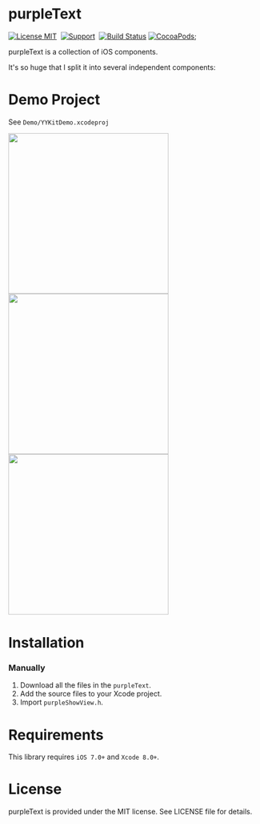 purpleText
==============

[![License MIT](https://img.shields.io/badge/license-MIT-green.svg?style=flat)](https://raw.githubusercontent.com/ibireme/YYKit/master/LICENSE)&nbsp;
[![Support](https://img.shields.io/badge/support-iOS%206%2B%20-blue.svg?style=flat)](https://www.apple.com/nl/ios/)&nbsp;
[![Build Status](https://travis-ci.org/ibireme/YYKit.svg?branch=master)](https://travis-ci.org/ibireme/YYKit)
[![CocoaPods](http://img.shields.io/cocoapods/p/YYKit.svg?style=flat)](http://cocoadocs.org/docsets/YYKit);

purpleText is a collection of iOS components.

It's so huge that I split it into several independent components:



Demo Project
==============
See `Demo/YYKitDemo.xcodeproj`

<img src="https://raw.github.com/ibireme/YYKit/master/Demo/Snapshots/twitter.png" width="320"><br/>
<img src="https://raw.github.com/ibireme/YYKit/master/Demo/Snapshots/weibo.png" width="320"> <img src="https://raw.github.com/ibireme/YYKit/master/Demo/Snapshots/weibo_compose.png" width="320">


Installation
==============

### Manually

1. Download all the files in the `purpleText`.
2. Add the source files to your Xcode project.
3. Import `purpleShowView.h`.


Requirements
==============
This library requires `iOS 7.0+` and `Xcode 8.0+`.

License
==============
purpleText is provided under the MIT license. See LICENSE file for details.


